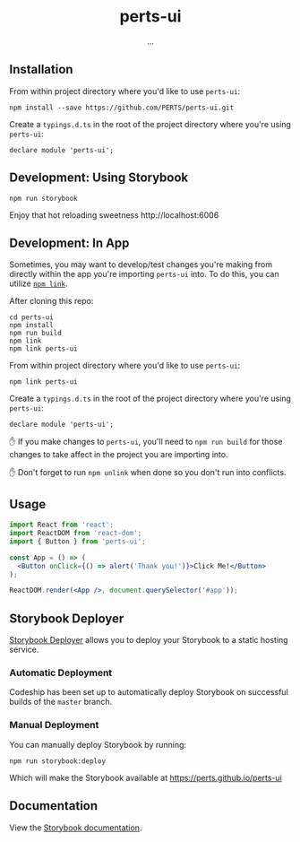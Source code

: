 <h1 align="center">perts-ui</h1>

<div align="center">
...
</div>

## Installation

From within project directory where you'd like to use `perts-ui`:

```
npm install --save https://github.com/PERTS/perts-ui.git
```

Create a `typings.d.ts` in the root of the project directory where you're using `perts-ui`:

```
declare module 'perts-ui';
```

## Development: Using Storybook

```
npm run storybook
```

Enjoy that hot reloading sweetness http://localhost:6006

## Development: In App

Sometimes, you may want to develop/test changes you're making from directly within the app you're importing `perts-ui` into. To do this, you can utilize [`npm link`](https://docs.npmjs.com/cli/link).

After cloning this repo:

```
cd perts-ui
npm install
npm run build
npm link
npm link perts-ui
```

From within project directory where you'd like to use `perts-ui`:

```
npm link perts-ui
```

Create a `typings.d.ts` in the root of the project directory where you're using `perts-ui`:

```
declare module 'perts-ui';
```

:hand: If you make changes to `perts-ui`, you'll need to `npm run build` for those
changes to take affect in the project you are importing into.

:hand: Don't forget to run `npm unlink` when done so you don't run into conflicts.


## Usage

```jsx
import React from 'react';
import ReactDOM from 'react-dom';
import { Button } from 'perts-ui';

const App = () => (
  <Button onClick={() => alert('Thank you!')}>Click Me!</Button>
);

ReactDOM.render(<App />, document.querySelector('#app'));
```

## Storybook Deployer

[Storybook Deployer](https://github.com/storybookjs/storybook-deployer) allows
you to deploy your Storybook to a static hosting service.

### Automatic Deployment

Codeship has been set up to automatically deploy Storybook on successful builds
of the `master` branch.

### Manual Deployment

You can manually deploy Storybook by running:

```
npm run storybook:deploy
```

Which will make the Storybook available at https://perts.github.io/perts-ui

## Documentation

View the [Storybook documentation](https://perts.github.io/perts-ui).
